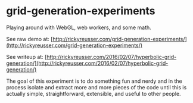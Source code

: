 # grid-generation-experiments

Playing around with WebGL, web workers, and some math.

See raw demo at: [http://rickyreusser.com/grid-generation-experiments/](http://rickyreusser.com/grid-generation-experiments/)

See writeup at: [http://rickyreusser.com/2016/02/07/hyperbolic-grid-generation/](http://rickyreusser.com/2016/02/07/hyperbolic-grid-generation/)

The goal of this experiment is to do something fun and nerdy and in the process isolate and extract more and more pieces of the code until this is actually simple, straightforward, extensible, and useful to other people.
